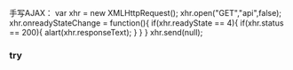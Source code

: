 
手写AJAX：
var xhr = new XMLHttpRequest();
xhr.open("GET","api",false);
xhr.onreadyStateChange = function(){
   if(xhr.readyState == 4){
      if(xhr.status == 200){
         alart(xhr.responseText);
      }
   }
}
xhr.send(null);

### try
